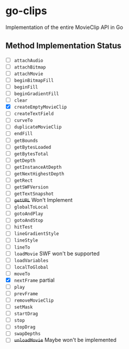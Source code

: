 # go-clips
Implementation of the entire MovieClip API in Go

## Method Implementation Status
- [ ] `attachAudio`
- [ ] `attachBitmap`
- [ ] `attachMovie`
- [ ] `beginBitmapFill`
- [ ] `beginFill`
- [ ] `beginGradientFill`
- [ ] `clear`
- [x] `createEmptyMovieClip`
- [ ] `createTextField`
- [ ] `curveTo`
- [ ] `duplicateMovieClip`
- [ ] `endFill`
- [ ] `getBounds`
- [ ] `getBytesLoaded`
- [ ] `getBytesTotal`
- [ ] `getDepth`
- [ ] `getInstanceAtDepth`
- [ ] `getNextHighestDepth`
- [ ] `getRect`
- [ ] `getSWFVersion`
- [ ] `getTextSnapshot`
- [ ] ~~`getURL`~~ Won't Implement
- [ ] `globalToLocal`
- [ ] `gotoAndPlay`
- [ ] `gotoAndStop`
- [ ] `hitTest`
- [ ] `lineGradientStyle`
- [ ] `lineStyle`
- [ ] `lineTo`
- [ ] `loadMovie` SWF won't be supported
- [ ] `loadVariables`
- [ ] `localToGlobal`
- [ ] `moveTo`
- [x] `nextFrame` partial
- [ ] `play`
- [ ] `prevFrame`
- [ ] `removeMovieClip`
- [ ] `setMask`
- [ ] `startDrag`
- [ ] `stop`
- [ ] `stopDrag`
- [ ] `swapDepths`
- [ ] ~~`unloadMovie`~~ Maybe won't be implemented
